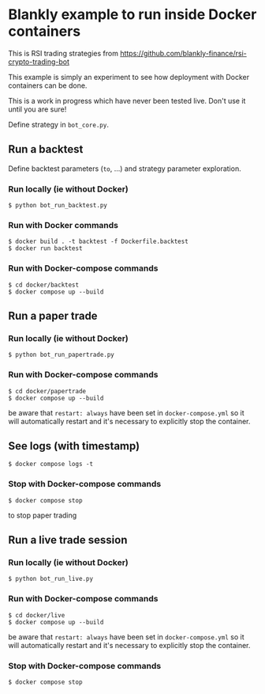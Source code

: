# Blankly example to run inside Docker containers

This is RSI trading strategies from https://github.com/blankly-finance/rsi-crypto-trading-bot

This example is simply an experiment to see how deployment with Docker containers can be done.

This is a work in progress which have never been tested live.
Don't use it until you are sure!

Define strategy in `bot_core.py`.

## Run a backtest

Define backtest parameters (`to`, ...) and strategy parameter exploration.

### Run locally (ie without Docker)
```
$ python bot_run_backtest.py
```

### Run with Docker commands
```
$ docker build . -t backtest -f Dockerfile.backtest
$ docker run backtest
```

### Run with Docker-compose commands
```
$ cd docker/backtest
$ docker compose up --build
```

## Run a paper trade
### Run locally (ie without Docker)
```
$ python bot_run_papertrade.py
```

### Run with Docker-compose commands
```
$ cd docker/papertrade
$ docker compose up --build
```

be aware that `restart: always` have been set in `docker-compose.yml` so it will automatically restart and it's necessary to explicitly stop the container.

## See logs (with timestamp)
```
$ docker compose logs -t
```

### Stop with Docker-compose commands
```
$ docker compose stop
```

to stop paper trading

## Run a live trade session
### Run locally (ie without Docker)
```
$ python bot_run_live.py
```

### Run with Docker-compose commands
```
$ cd docker/live
$ docker compose up --build
```

be aware that `restart: always` have been set in `docker-compose.yml` so it will automatically restart and it's necessary to explicitly stop the container.

### Stop with Docker-compose commands
```
$ docker compose stop
```
